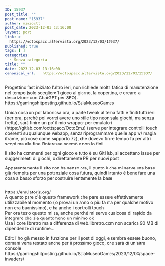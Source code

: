 ```yaml
---
ID: 15937
post_title: ""
post_name: "15937"
author: minioctt
post_date: 2023-12-03 13:16:00
layout: post
link: >
  https://octospacc.altervista.org/2023/12/03/15937/
published: true
tags: [ ]
categories:
  - Senza categoria
title: ""
date: 2023-12-03 13:16:00
canonical_url:   https://octospacc.altervista.org/2023/12/03/15937/
---
```

<!-- wp:paragraph -->
<p>Progettino fast iniziato l'altro ieri, non richiede molta fatica di manutenzione nel tempo (solo scegliere 1 gioco al giorno, la copertina, e creare la descrizione con ChatGPT per SEO): https://gamingshitposting.github.io/SalaMuseoGames</p>
<!-- /wp:paragraph -->

<!-- wp:paragraph -->
<p>Unica cosa un po' laboriosa ora, a parte tweak al tema fatti e finiti tutti ieri (per ora, perché poi vorrei avere uno stile tipo neon sala giochi, ma senza fretta), sarà finire un po' il mio wrapper per emulatori (https://gitlab.com/octtspacc/OctoEmu) (serve per integrare controlli touch coerenti su qualunque webapp, senza riprogrammare quelle app w/ magia iframe, più cose come supporto 7z), che dovevo finire tempo fa per altri scopi ma alla fine l'interesse scemò e non lo finii</p>
<!-- /wp:paragraph -->

<!-- wp:paragraph -->
<p>Il sito ha commenti per ogni gioco e tutto è su GitHub, si accettano issue per suggerimenti di giochi, o direttamente PR per nuovi post</p>
<!-- /wp:paragraph -->

<!-- wp:paragraph -->
<p>Apparentemente il sito non ha senso ora, il punto è che mi serve una base già riempita per una potenziale cosa futura, quindi intanto è bene fare una cosa a basso sforzo per costruire lentamente la base</p>
<!-- /wp:paragraph -->

<!-- wp:image {"id":15938,"sizeSlug":"full","linkDestination":"none"} -->
<figure class="wp-block-image size-full"><img src="{{site.cdnurl}}/assets/uploads/2025/02/image-11.png" alt="" class="wp-image-15938"/></figure>
<!-- /wp:image -->

<!-- wp:paragraph -->
<p>https://emulatorjs.org/<br>A quanto pare c'è questo framework che pare essere effettivamente utilizzabile al momento (lo provai un anno o più fa ma per qualche motivo non era buonissimo), e ha anche i controlli touch<br>Per ora testo questo mi sa, anche perché mi serve qualcosa di rapido da integrare che sia quantomeno un minimo ok<br>Usa i core libretro ma a differenza di web.libretro.com non scarica 90 MB di dipendenze di runtime….</p>
<!-- /wp:paragraph -->

<!-- wp:paragraph -->
<p>Edit: l'ho già messo in funzione per il post di oggi, e sembra essere buono, domani verrà testato anche per il prossimo gioco, che sarà di un'altra console<br>https://gamingshitposting.github.io/SalaMuseoGames/2023/12/03/space-invaders/</p>
<!-- /wp:paragraph -->